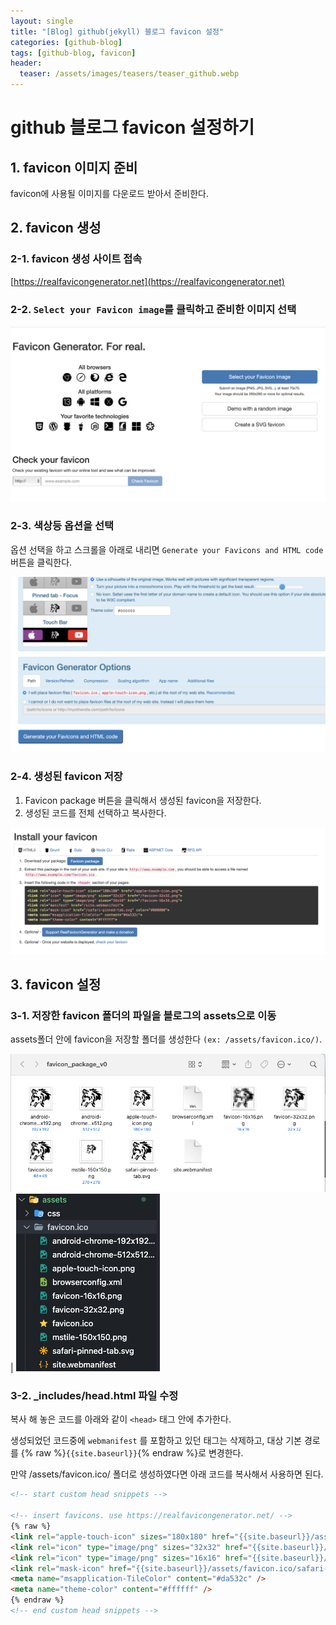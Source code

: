```yaml
---
layout: single
title: "[Blog] github(jekyll) 블로그 favicon 설정"
categories: [github-blog]
tags: [github-blog, favicon]
header:
  teaser: /assets/images/teasers/teaser_github.webp
---
```


# github 블로그 favicon 설정하기

## 1. favicon 이미지 준비

favicon에 사용될 이미지를 다운로드 받아서 준비한다.

## 2. favicon 생성

### 2-1. favicon 생성 사이트 접속

[https://realfavicongenerator.net](https://realfavicongenerator.net)

### 2-2. `Select your Favicon image`를 클릭하고 준비한 이미지 선택

![setting up favicon](/assets/images/2024-01-08/setting_favicon.png)

### 2-3. 색상등 옵션을 선택

옵션 선택을 하고 스크롤을 아래로 내리면 `Generate your Favicons and HTML code` 버튼을 클릭한다.

![setting up favicon](/assets/images/2024-01-08/setting_favicon2.png)

### 2-4. 생성된 favicon 저장

1. Favicon package 버튼을 클릭해서 생성된 favicon을 저장한다.
2. 생성된 코드를 전체 선택하고 복사한다.

![setting up favicon](/assets/images/2024-01-08/setting_favicon3.png)

## 3. favicon 설정

### 3-1. 저장한 favicon 폴더의 파일을 블로그의 assets으로 이동

assets폴더 안에 favicon을 저장할 폴더를 생성한다 `(ex: /assets/favicon.ico/)`.

![setting up favicon](/assets/images/2024-01-08/setting_favicon4.png) | ![setting up favicon](/assets/images/2024-01-08/setting_favicon5.png)

### 3-2. \_includes/head.html 파일 수정

복사 해 놓은 코드를 아래와 같이 `<head>` 태그 안에 추가한다.

생성되었던 코드중에 `webmanifest` 를 포함하고 있던 태그는 삭제하고, 대상 기본 경로를 {% raw %}`{{site.baseurl}}`{% endraw %}로 변경한다.

만약 /assets/favicon.ico/ 폴더로 생성하였다면 아래 코드를 복사해서 사용하면 된다.

```html
<!-- start custom head snippets -->

<!-- insert favicons. use https://realfavicongenerator.net/ -->
{% raw %}
<link rel="apple-touch-icon" sizes="180x180" href="{{site.baseurl}}/assets/favicon.ico/apple-touch-icon.png" />
<link rel="icon" type="image/png" sizes="32x32" href="{{site.baseurl}}/assets/favicon.ico/favicon-32x32.png" />
<link rel="icon" type="image/png" sizes="16x16" href="{{site.baseurl}}/assets/favicon.ico/favicon-16x16.png" />
<link rel="mask-icon" href="{{site.baseurl}}/assets/favicon.ico/safari-pinned-tab.svg" color="#000000" />
<meta name="msapplication-TileColor" content="#da532c" />
<meta name="theme-color" content="#ffffff" />
{% endraw %}
<!-- end custom head snippets -->
```
